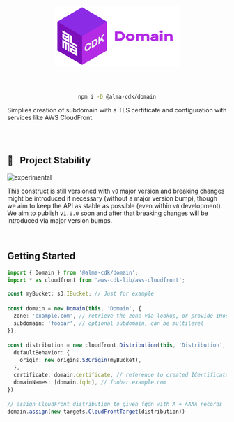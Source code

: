 <div align="center">
	<br/>
	<br/>
  <h1>
	<img height="140" src="assets/alma-cdk-domain.svg" alt="Alma CDK Domain" />
  <br/>
  <br/>
  </h1>

  ```sh
  npm i -D @alma-cdk/domain
  ```

  <div align="left">

  Simplies creation of subdomain with a TLS certificate and configuration with services like AWS CloudFront.

  </div>
  <br/>
</div>


<br/>


## 🚧 &nbsp; Project Stability

![experimental](https://img.shields.io/badge/stability-experimental-yellow "Stability: Experimental")

This construct is still versioned with `v0` major version and breaking changes might be introduced if necessary (without a major version bump), though we aim to keep the API as stable as possible (even within `v0` development). We aim to publish `v1.0.0` soon and after that breaking changes will be introduced via major version bumps.


<br/>

## Getting Started

```ts
import { Domain } from '@alma-cdk/domain';
import * as cloudfront from 'aws-cdk-lib/aws-cloudfront';
```
```ts
const myBucket: s3.IBucket; // Just for example

const domain = new Domain(this, 'Domain', {
  zone: 'example.com', // retrieve the zone via lookup, or provide IHostedZone
  subdomain: 'foobar', // optional subdomain, can be multilevel
});

const distribution = new cloudfront.Distribution(this, 'Distribution', {
  defaultBehavior: {
    origin: new origins.S3Origin(myBucket),
  },
  certificate: domain.certificate, // reference to created ICertificate
  domainNames: [domain.fqdn], // foobar.example.com
})

// assign CloudFront distribution to given fqdn with A + AAAA records
domain.assign(new targets.CloudFrontTarget(distribution))
```




